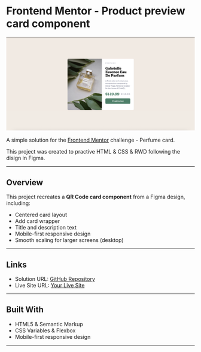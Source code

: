 # Frontend Mentor - Product preview card component

![My QR Code Screenshot](./src/design/myscreenshot.png)

A simple solution for the [Frontend Mentor](https://www.frontendmentor.io) challenge - Perfume card.

This project was created to practive HTML & CSS & RWD following the disign in Figma.

---

## Overview

This project recreates a **QR Code card component** from a Figma design, including:

- Centered card layout
- Add card wrapper
- Title and description text
- Mobile-first responsive design
- Smooth scaling for larger screens (desktop)

---

## Links

- Solution URL: [GitHub Repository](https://github.com/przemekkoczwara/perfume-card)
- Live Site URL: [Your Live Site](https://przemekkoczwara.github.io/perfume-card/)

---

## Built With

- HTML5 & Semantic Markup
- CSS Variables & Flexbox
- Mobile-first responsive design

---
